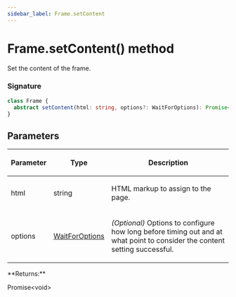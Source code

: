 ```yaml
---
sidebar_label: Frame.setContent
---
```


# Frame.setContent() method

Set the content of the frame.

### Signature

```typescript
class Frame {
  abstract setContent(html: string, options?: WaitForOptions): Promise<void>;
}
```

## Parameters

<table><thead><tr><th>

Parameter

</th><th>

Type

</th><th>

Description

</th></tr></thead>
<tbody><tr><td>

html

</td><td>

string

</td><td>

HTML markup to assign to the page.

</td></tr>
<tr><td>

options

</td><td>

[WaitForOptions](./puppeteer.waitforoptions.md)

</td><td>

_(Optional)_ Options to configure how long before timing out and at what point to consider the content setting successful.

</td></tr>
</tbody></table>
**Returns:**

Promise&lt;void&gt;
